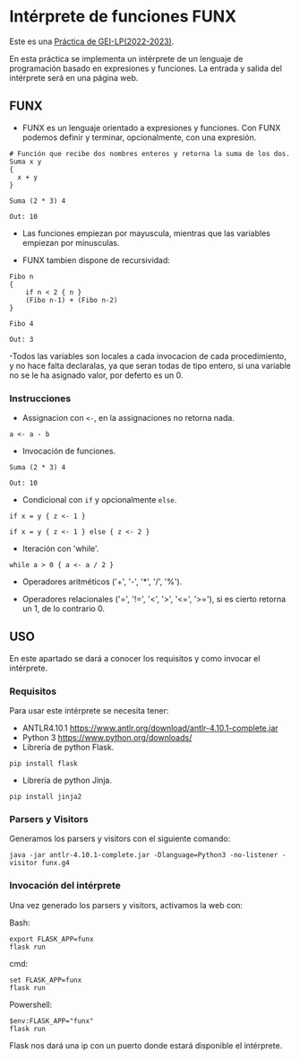 # Intérprete de funciones FUNX

Este es una [Práctica de GEI-LP(2022-2023)](https://github.com/gebakx/lp-funcions).

En esta práctica se implementa un intérprete de un lenguaje de programación basado en expresiones y funciones.
La entrada y salida del intérprete será en una página web.

## FUNX

- FUNX es un lenguaje orientado a expresiones y funciones. Con FUNX podemos definir y terminar, opcionalmente, con una expresión.
```
# Función que recibe dos nombres enteros y retorna la suma de los dos.
Suma x y
{
  x + y
}

Suma (2 * 3) 4 
```

```
Out: 10 
```

- Las funciones empiezan por mayuscula, mientras que las variables empiezan por minusculas.


- FUNX tambien dispone de recursividad:
```
Fibo n
{
    if n < 2 { n }
    (Fibo n-1) + (Fibo n-2)
}

Fibo 4
```

```
Out: 3
```

-Todos las variables son locales a cada invocacion de cada procedimiento, y no hace falta declaralas, ya que seran todas de tipo entero, si una variable no se le ha asignado valor, por deferto es un 0.


### Instrucciones
- Assignacion con `<-`, en la assignaciones no retorna nada.
```
a <- a - b
```
- Invocación de funciones.
```
Suma (2 * 3) 4 
```
```
Out: 10 
```
- Condicional con `if` y opcionalmente `else`.
```
if x = y { z <- 1 }
```
```
if x = y { z <- 1 } else { z <- 2 }
```

- Iteración con 'while'.
```
while a > 0 { a <- a / 2 }
```

- Operadores aritméticos ('+', '-', '*', '/', '%').

- Operadores relacionales ('=', '!=', '<', '&gt;', '<=', '&gt;='), si es cierto retorna un 1, de lo contrario 0.


## USO

En este apartado se dará a conocer los requisitos y como invocar el intérprete.

### Requisitos

Para usar este intérprete se necesita tener:
- ANTLR4.10.1 https://www.antlr.org/download/antlr-4.10.1-complete.jar
- Python 3 https://www.python.org/downloads/
- Librería de python Flask.
```
pip install flask
```
- Librería de python Jinja.
```
pip install jinja2
```

### Parsers y Visitors

Generamos los parsers y visitors con el siguiente comando:
```
java -jar antlr-4.10.1-complete.jar -Dlanguage=Python3 -no-listener -visitor funx.g4
```

### Invocación del intérprete

Una vez generado los parsers y visitors, activamos la web con:

Bash:
```
export FLASK_APP=funx
flask run
```
cmd:
```
set FLASK_APP=funx
flask run
```
Powershell:
```
$env:FLASK_APP="funx"
flask run
```

Flask nos dará una ip con un puerto donde estará disponible el intérprete.

